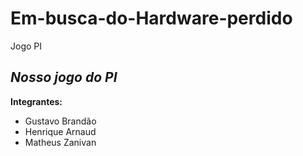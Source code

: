 # Em-busca-do-Hardware-perdido
Jogo PI

*Nosso jogo do PI*
---

**Integrantes:**
* Gustavo Brandão
* Henrique Arnaud
* Matheus Zanivan
